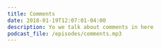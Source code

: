 ```yaml
---
title: Comments
date: 2018-01-19T12:07:01-04:00
description: Yo we talk about comments in here
podcast_file: /episodes/comments.mp3
---
```

